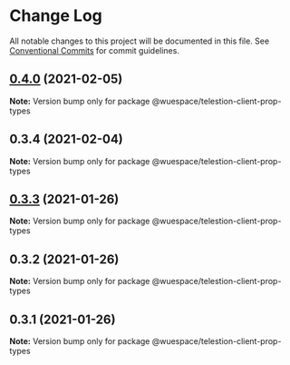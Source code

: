 # Change Log

All notable changes to this project will be documented in this file.
See [Conventional Commits](https://conventionalcommits.org) for commit guidelines.

## [0.4.0](https://github.com/TelestionTeam/telestion-client/compare/v0.3.3...v0.4.0) (2021-02-05)

**Note:** Version bump only for package @wuespace/telestion-client-prop-types





## 0.3.4 (2021-02-04)

**Note:** Version bump only for package @wuespace/telestion-client-prop-types





## [0.3.3](https://github.com/TelestionTeam/telestion-client/compare/v0.3.2...v0.3.3) (2021-01-26)

**Note:** Version bump only for package @wuespace/telestion-client-prop-types

## 0.3.2 (2021-01-26)

**Note:** Version bump only for package @wuespace/telestion-client-prop-types

## 0.3.1 (2021-01-26)

**Note:** Version bump only for package @wuespace/telestion-client-prop-types
